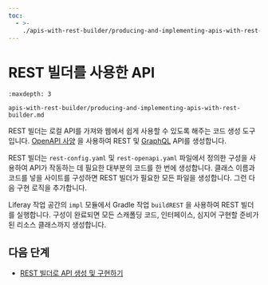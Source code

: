 ```yaml
---
toc:
  - >-
    ./apis-with-rest-builder/producing-and-implementing-apis-with-rest-builder.md
---
```

# REST 빌더를 사용한 API

```{toctree}
:maxdepth: 3

apis-with-rest-builder/producing-and-implementing-apis-with-rest-builder.md
```

REST 빌더는 로컬 API를 가져와 웹에서 쉽게 사용할 수 있도록 해주는 코드 생성 도구입니다. [OpenAPI 사양](https://www.openapis.org/) 을 사용하여 REST 및 [GraphQL](https://graphql.org/) API를 생성합니다.

REST 빌더는 `rest-config.yaml` 및 `rest-openapi.yaml` 파일에서 정의한 구성을 사용하여 API가 작동하는 데 필요한 대부분의 코드를 한 번에 생성합니다. 클래스 이름과 코드를 넣을 사이트를 구성하면 REST 빌더가 필요한 모든 파일을 생성합니다. 그런 다음 구현 로직을 추가합니다.

Liferay 작업 공간의 `impl` 모듈에서 Gradle 작업 `buildREST` 을 사용하여 REST 빌더를 실행합니다. 구성이 완료되면 모든 스캐폴딩 코드, 인터페이스, 심지어 구현할 준비가 된 리소스 클래스까지 생성합니다.

## 다음 단계

- [REST 빌더로 API 생성 및 구현하기](./apis-with-rest-builder/producing-and-implementing-apis-with-rest-builder.md)
